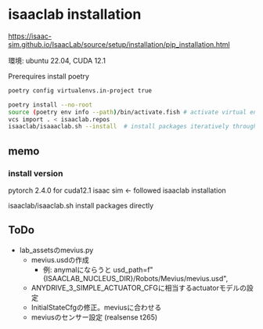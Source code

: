 # isaaclab installation 

https://isaac-sim.github.io/IsaacLab/source/setup/installation/pip_installation.html


環境: ubuntu 22.04, CUDA 12.1

Prerequires
install poetry
```bash
poetry config virtualenvs.in-project true
```


```bash
poetry install --no-root
source (poetry env info --path)/bin/activate.fish # activate virtual environment
vcs import . < isaaclab.repos
isaaclab/isaaaclab.sh --install  # install packages iteratively through pip
```

## memo
### install version
pytorch 2.4.0 for cuda12.1
isaac sim <- followed isaaclab installation

isaaclab/isaaclab.sh install packages directly



## ToDo

- lab_assetsのmevius.py
  - mevius.usdの作成
    - 例: anymalにならうと  usd_path=f"{ISAACLAB_NUCLEUS_DIR}/Robots/Mevius/mevius.usd",
  - ANYDRIVE_3_SIMPLE_ACTUATOR_CFGに相当するactuatorモデルの設定
  - InitialStateCfgの修正。meviusに合わせる
  - meviusのセンサー設定 (realsense t265)






